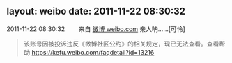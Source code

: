 layout: weibo
date: 2011-11-22 08:30:32
---
<meta name="referrer" content="no-referrer" />

2011-11-22 08:30:32  &nbsp;&nbsp;&nbsp;&nbsp;&nbsp;&nbsp; 来自 <a href="http://weibo.com/" rel="nofollow">微博 weibo.com</a>
亲人呐……[可怜]
>  该账号因被投诉违反《微博社区公约》的相关规定，现已无法查看。查看帮助 https://kefu.weibo.com/faqdetail?id=13216
